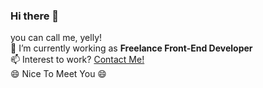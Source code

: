 ### Hi there 👋
you can call me, yelly!\
🔭 I’m currently working as **Freelance Front-End Developer**\
📫 Interest to work? [Contact Me!](https://yellyputriw.github.io/simple-contact-link/)\
😄 Nice To Meet You 😄
